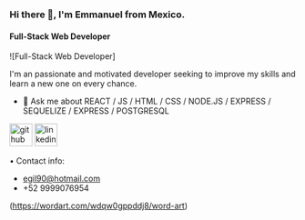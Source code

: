 ### Hi there 👋, I'm Emmanuel from Mexico.
#### Full-Stack Web Developer
![Full-Stack Web Developer]

I'm an passionate and motivated developer seeking to improve my skills and learn a new one on every chance.

- 💬 Ask me about REACT / JS / HTML / CSS / NODE.JS / EXPRESS / SEQUELIZE / EXPRESS / POSTGRESQL 

[<img src='https://cdn.jsdelivr.net/npm/simple-icons@3.0.1/icons/github.svg' alt='github' height='40'>](https://github.com/EmmanuelGilh)  [<img src='https://cdn.jsdelivr.net/npm/simple-icons@3.0.1/icons/linkedin.svg' alt='linkedin' height='40'>](https://www.linkedin.com/in/https://www.linkedin.com/in/emmanuelgilh//)  

• Contact info:
- egil90@hotmail.com
- +52 9999076954

(https://wordart.com/wdqw0gppddj8/word-art)

